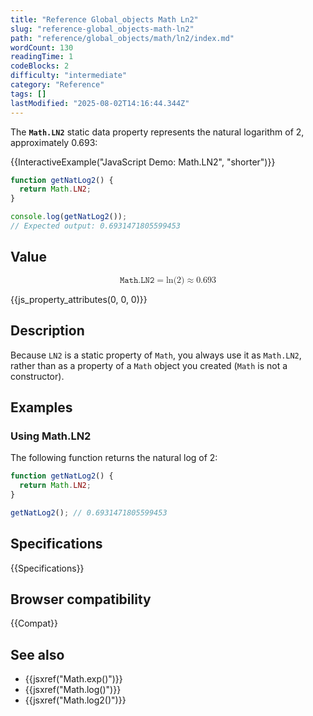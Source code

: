 ```yaml
---
title: "Reference Global_objects Math Ln2"
slug: "reference-global_objects-math-ln2"
path: "reference/global_objects/math/ln2/index.md"
wordCount: 130
readingTime: 1
codeBlocks: 2
difficulty: "intermediate"
category: "Reference"
tags: []
lastModified: "2025-08-02T14:16:44.344Z"
---
```



The **`Math.LN2`** static data property represents the natural logarithm of 2, approximately 0.693:

{{InteractiveExample("JavaScript Demo: Math.LN2", "shorter")}}

```js interactive-example
function getNatLog2() {
  return Math.LN2;
}

console.log(getNatLog2());
// Expected output: 0.6931471805599453
```

## Value

<!-- prettier-ignore-start -->
<math display="block">
  <semantics><mrow><mi>𝙼𝚊𝚝𝚑.𝙻𝙽𝟸</mi><mo>=</mo><mo lspace="0em" rspace="0em">ln</mo><mo stretchy="false">(</mo><mn>2</mn><mo stretchy="false">)</mo><mo>≈</mo><mn>0.693</mn></mrow><annotation encoding="TeX">\mathtt{Math.LN2} = \ln(2) \approx 0.693</annotation></semantics>
</math>
<!-- prettier-ignore-end -->

{{js_property_attributes(0, 0, 0)}}

## Description

Because `LN2` is a static property of `Math`, you always use it as `Math.LN2`, rather than as a property of a `Math` object you created (`Math` is not a constructor).

## Examples

### Using Math.LN2

The following function returns the natural log of 2:

```js
function getNatLog2() {
  return Math.LN2;
}

getNatLog2(); // 0.6931471805599453
```

## Specifications

{{Specifications}}

## Browser compatibility

{{Compat}}

## See also

- {{jsxref("Math.exp()")}}
- {{jsxref("Math.log()")}}
- {{jsxref("Math.log2()")}}
